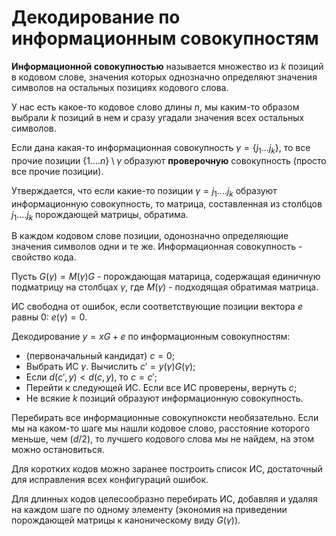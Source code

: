 # Декодирование по информационным совокупностям

**Информационной совокупностью** называется множество из $k$ позиций в кодовом слове, значения которых однозначно определяют значения символов на остальных позициях кодового слова.

У нас есть какое-то кодовое слово длины $n$, мы каким-то образом выбрали $k$ позиций в нем и сразу угадали значения всех остальных символов.

Если дана какая-то информационная совокупность $\gamma = \{j_1...j_k\}$, то все прочие позиции $\{1....n\} \setminus \gamma$ образуют **проверочную** совокупность (просто все прочие позиции).

Утверждается, что если какие-то позиции $\gamma = {j_1....j_k}$ образуют информационную совокупность, то матрица, составленная из столбцов $j_1....j_k$ порождающей матрицы, обратима.

В каждом кодовом слове позиции, одонозначно определяющие значения символов одни и те же. Информационная совокупность - свойство кода.

Пусть $G(\gamma) = M(\gamma)G$ - порождающая матарица, содержащая единичную подматрицу на столбцах $\gamma$, где $M(\gamma)$ - подходящая обратимая матрица.

ИС свободна от ошибок, если соответствующие позиции вектора $e$ равны 0: $e(\gamma) = 0$.

Декодирование $y = xG + e$ по информационным совокупностям:

- (первоначальный кандидат) $c = 0$;
- Выбрать ИС $\gamma$. Вычислить $c' = y(\gamma)G(\gamma)$;
- Если $d(c', y) < d(c, y)$, то $c = c'$;
- Перейти к следующей ИС. Если все ИС проверены, вернуть $c$;
- Не всякие $k$ позиций образуют информационную совокупность.

Перебирать все информационные совокупноксти необязательно. Если мы на каком-то шаге мы нашли кодовое слово, расстояние которого меньше, чем ($d/2$), то лучшего кодового слова мы не найдем, на этом можно остановиться.

Для коротких кодов можно заранее построить список ИС, достаточный для исправления всех конфигураций ошибок.

Для длинных кодов целесообразно перебирать ИС, добавляя и удаляя на каждом шаге по одному элементу (экономия на приведении порождающей матрицы к каноническому виду $G(\gamma)$).

